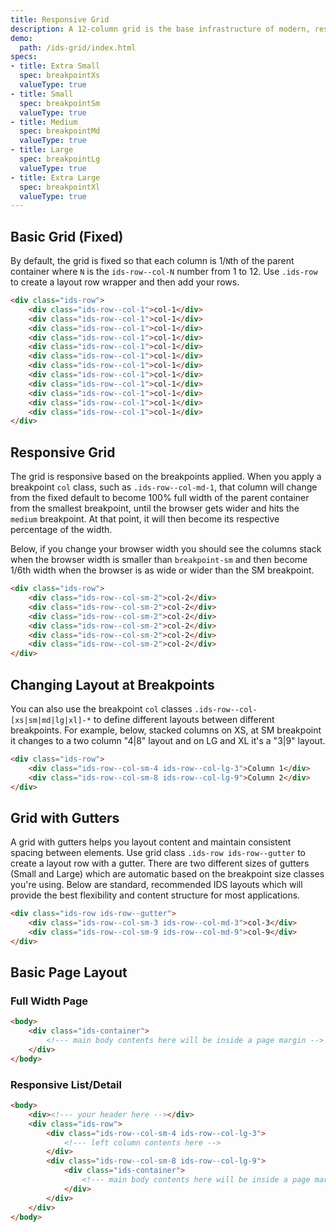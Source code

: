 ```yaml
---
title: Responsive Grid
description: A 12-column grid is the base infrastructure of modern, responsive application. On this page, you'll learn how to use the responsive grid to build page layouts and how to adjust your layouts on different browser-width breakpoints.
demo:
  path: /ids-grid/index.html
specs:
- title: Extra Small
  spec: breakpointXs
  valueType: true
- title: Small
  spec: breakpointSm
  valueType: true
- title: Medium
  spec: breakpointMd
  valueType: true
- title: Large
  spec: breakpointLg
  valueType: true
- title: Extra Large
  spec: breakpointXl
  valueType: true
---
```



## Basic Grid (Fixed)

By default, the grid is fixed so that each column is 1/`N`th of the parent container where `N` is the `ids-row--col-N` number from 1 to 12. Use `.ids-row` to create a layout row wrapper and then add your rows.

```html
<div class="ids-row">
    <div class="ids-row--col-1">col-1</div>
    <div class="ids-row--col-1">col-1</div>
    <div class="ids-row--col-1">col-1</div>
    <div class="ids-row--col-1">col-1</div>
    <div class="ids-row--col-1">col-1</div>
    <div class="ids-row--col-1">col-1</div>
    <div class="ids-row--col-1">col-1</div>
    <div class="ids-row--col-1">col-1</div>
    <div class="ids-row--col-1">col-1</div>
    <div class="ids-row--col-1">col-1</div>
    <div class="ids-row--col-1">col-1</div>
    <div class="ids-row--col-1">col-1</div>
</div>
```

## Responsive Grid

The grid is responsive based on the breakpoints applied. When you apply a breakpoint `col` class, such as `.ids-row--col-md-1`, that column will change from the fixed default to become 100% full width of the parent container from the smallest breakpoint, until the browser gets wider and hits the `medium` breakpoint. At that point, it will then become its respective percentage of the width.

Below, if you change your browser width you should see the columns stack when the browser width is smaller than `breakpoint-sm` and then become 1/6th width when the browser is as wide or wider than the SM breakpoint.

```html
<div class="ids-row">
    <div class="ids-row--col-sm-2">col-2</div>
    <div class="ids-row--col-sm-2">col-2</div>
    <div class="ids-row--col-sm-2">col-2</div>
    <div class="ids-row--col-sm-2">col-2</div>
    <div class="ids-row--col-sm-2">col-2</div>
    <div class="ids-row--col-sm-2">col-2</div>
</div>
```

## Changing Layout at Breakpoints

You can also use the breakpoint `col` classes `.ids-row--col-[xs|sm|md|lg|xl]-*` to define different layouts between different breakpoints. For example, below, stacked columns on XS, at SM breakpoint it changes to a two column "4|8" layout and on LG and XL it's a "3|9" layout.
```html
<div class="ids-row">
    <div class="ids-row--col-sm-4 ids-row--col-lg-3">Column 1</div>
    <div class="ids-row--col-sm-8 ids-row--col-lg-9">Column 2</div>
</div>
```

## Grid with Gutters

A grid with gutters helps you layout content and maintain consistent spacing between elements. Use grid class `.ids-row ids-row--gutter` to create a layout row with a gutter. There are two different sizes of gutters (Small and Large) which are automatic based on the breakpoint size classes you're using. Below are standard, recommended IDS layouts which will provide the best flexibility and content structure for most applications.

```html
<div class="ids-row ids-row--gutter">
    <div class="ids-row--col-sm-3 ids-row--col-md-3">col-3</div>
    <div class="ids-row--col-sm-9 ids-row--col-md-9">col-9</div>
</div>
```

## Basic Page Layout

### Full Width Page

```html
<body>
    <div class="ids-container">
        <!--- main body contents here will be inside a page margin -->
    </div>
</body>
```

### Responsive List/Detail

```html
<body>
    <div><!--- your header here --></div>
    <div class="ids-row">
        <div class="ids-row--col-sm-4 ids-row--col-lg-3">
            <!--- left column contents here -->
        </div>
        <div class="ids-row--col-sm-8 ids-row--col-lg-9">
            <div class="ids-container">
                <!--- main body contents here will be inside a page margin -->
            </div>
        </div>
    </div>
</body>
```
